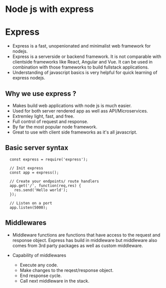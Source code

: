 # Node js with express 

# Express
- Express is a fast, unopenionated and minimalist web framework for nodejs.
- Express is a serverside or backend framework. It is not comparable with clientside frameworks like React, Angular and Vue. It can be used in combination with those frameworks to build fullstack applications.
- Understanding of javascript basics is very helpful for quick learning of express nodejs.

## Why we use express ?
- Makes build web applications with node js is much easier.
- Used for both server rendered app as well ass API/Microservices.
- Extremley light, fast, and free.
- Full control of request and response.
- By far the most popular node framework.
- Great to use with client side frameworks as it's all javascript.

## Basic server syntax
  ```
    const express = require('express');

    // Init express
    const app = express();

    // Create your endpoints/ route handlers
    app.get('/', function(req,res) {
      res.send('Hello world');
    });

    // Listen on a port
    app.listen(5000);
  ```

## Middlewares
- Middleware functions are functions that have access to the request and response object. Express has build in middleware but middleware also comes from 3rd party packages as well as custom  middleware.

- Capability of middlewares
  - Execute any code.
  - Make changes to the reqest/response object.
  - End response cycle.
  - Call next middleware in the stack.